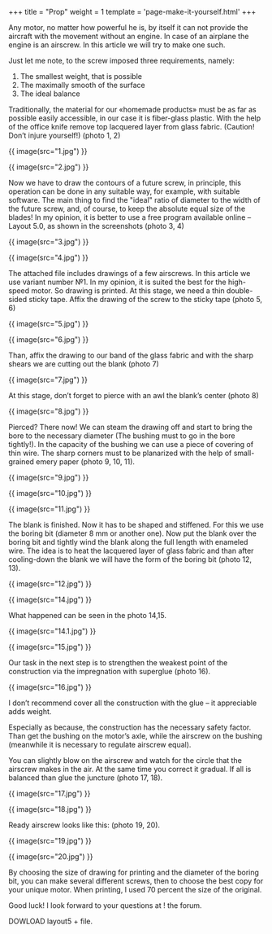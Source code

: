 +++
title = "Prop"
weight = 1
template = 'page-make-it-yourself.html'
+++

Any motor, no matter how powerful he is, by itself it can not provide the aircraft with the movement without an engine. In case of an airplane the engine is an airscrew. In this article we will try to make one such.

Just let me note, to the screw imposed three requirements, namely:

1. The smallest weight, that is possible
1. The maximally smooth of the surface
1. The ideal balance

Traditionally, the material for our «homemade products» must be as far as possible easily accessible, in our case it is fiber-glass plastic. With the help of the office knife remove top lacquered layer from glass fabric. (Caution! Don’t injure yourself!) (photo 1, 2)

{{ image(src="1.jpg") }}

{{ image(src="2.jpg") }}

Now we have to draw the contours of a future screw, in principle, this operation can be done in any suitable way, for example, with suitable software. The main thing to find the "ideal" ratio of diameter to the width of the future screw, and, of course, to keep the absolute equal size of the blades! In my opinion, it is better to use a free program available online – Layout 5.0, as shown in the screenshots (photo 3, 4)

{{ image(src="3.jpg") }}

{{ image(src="4.jpg") }}

The attached file includes drawings of a few airscrews. In this article we use variant number №1. In my opinion, it is suited the best for the high-speed motor. So drawing is printed. At this stage, we need a thin double-sided sticky tape. Affix the drawing of the screw to the sticky tape (photo 5, 6)

{{ image(src="5.jpg") }}

{{ image(src="6.jpg") }}

Than, affix the drawing to our band of the glass fabric and with the sharp shears we are cutting out the blank (photo 7)

{{ image(src="7.jpg") }}

At this stage, don’t forget to pierce with an awl the blank’s center (photo 8)

{{ image(src="8.jpg") }}

Pierced? There now! We can steam the drawing off and start to bring the bore to the necessary diameter (The bushing must to go in the bore tightly!). In the capacity of the bushing we can use a piece of covering of thin wire. The sharp corners must to be planarized with the help of small-grained emery paper (photo 9, 10, 11).

{{ image(src="9.jpg") }}

{{ image(src="10.jpg") }}

{{ image(src="11.jpg") }}

The blank is finished. Now it has to be shaped and stiffened. For this we use the boring bit (diameter 8 mm or another one). Now put the blank over the boring bit and tightly wind the blank along the full length with enameled wire. The idea is to heat the lacquered layer of glass fabric and than after cooling-down the blank we will have the form of the boring bit (photo 12, 13).

{{ image(src="12.jpg") }}

{{ image(src="14.jpg") }}

What happened can be seen in the photo 14,15.

 
{{ image(src="14.1.jpg") }}

{{ image(src="15.jpg") }}

Our task in the next step is to strengthen the weakest point of the construction via the impregnation with superglue (photo 16).

{{ image(src="16.jpg") }}

I don’t recommend cover all the construction with the glue – it appreciable adds weight.

Especially as because, the construction has the necessary safety factor. Than get the bushing on the motor’s axle, while the airscrew on the bushing (meanwhile it is necessary to regulate airscrew equal).

You can slightly blow on the airscrew and watch for the circle that the airscrew makes in the air. At the same time you correct it gradual. If all is balanced than glue the juncture (photo 17, 18).

{{ image(src="17.jpg") }}

{{ image(src="18.jpg") }}

Ready airscrew looks like this: (photo 19, 20).

{{ image(src="19.jpg") }}

{{ image(src="20.jpg") }}

By choosing the size of drawing for printing and the diameter of the boring bit, you can make several different screws, then to choose the best copy for your unique motor. When printing, I used 70 percent the size of the original.

Good luck! I look forward to your questions at ! the forum.
 
DOWLOAD layout5 + file.
